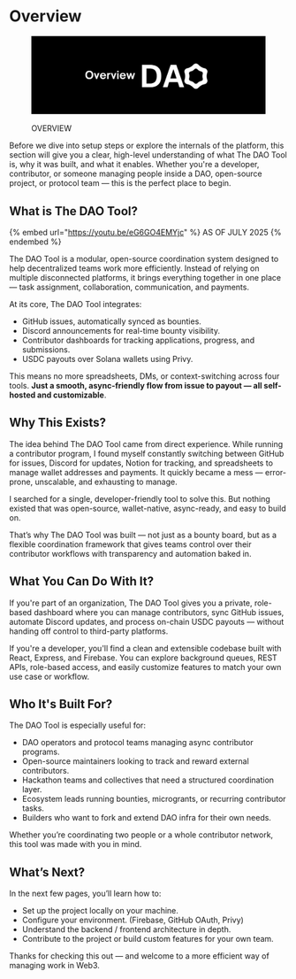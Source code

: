 # Overview

<figure><img src="../.gitbook/assets/overview.png" alt=""><figcaption><p>OVERVIEW</p></figcaption></figure>

Before we dive into setup steps or explore the internals of the platform, this section will give you a clear, high-level understanding of what The DAO Tool is, why it was built, and what it enables. Whether you're a developer, contributor, or someone managing people inside a DAO, open-source project, or protocol team — this is the perfect place to begin.

## What is The DAO Tool?

{% embed url="https://youtu.be/eG6GO4EMYjc" %}
AS OF JULY 2025
{% endembed %}

The DAO Tool is a modular, open-source coordination system designed to help decentralized teams work more efficiently. Instead of relying on multiple disconnected platforms, it brings everything together in one place — task assignment, collaboration, communication, and payments.

At its core, The DAO Tool integrates:

* GitHub issues, automatically synced as bounties.
* Discord announcements for real-time bounty visibility.
* Contributor dashboards for tracking applications, progress, and submissions.
* USDC payouts over Solana wallets using Privy.

This means no more spreadsheets, DMs, or context-switching across four tools. **Just a smooth, async-friendly flow from issue to payout — all self-hosted and customizable**.

## Why This Exists?

The idea behind The DAO Tool came from direct experience. While running a contributor program, I found myself constantly switching between GitHub for issues, Discord for updates, Notion for tracking, and spreadsheets to manage wallet addresses and payments. It quickly became a mess — error-prone, unscalable, and exhausting to manage.

I searched for a single, developer-friendly tool to solve this. But nothing existed that was open-source, wallet-native, async-ready, and easy to build on.

That’s why The DAO Tool was built — not just as a bounty board, but as a flexible coordination framework that gives teams control over their contributor workflows with transparency and automation baked in.

## What You Can Do With It?

If you're part of an organization, The DAO Tool gives you a private, role-based dashboard where you can manage contributors, sync GitHub issues, automate Discord updates, and process on-chain USDC payouts — without handing off control to third-party platforms.

If you're a developer, you'll find a clean and extensible codebase built with React, Express, and Firebase. You can explore background queues, REST APIs, role-based access, and easily customize features to match your own use case or workflow.

## Who It's Built For?

The DAO Tool is especially useful for:

* DAO operators and protocol teams managing async contributor programs.
* Open-source maintainers looking to track and reward external contributors.
* Hackathon teams and collectives that need a structured coordination layer.
* Ecosystem leads running bounties, microgrants, or recurring contributor tasks.
* Builders who want to fork and extend DAO infra for their own needs.

Whether you’re coordinating two people or a whole contributor network, this tool was made with you in mind.

## What’s Next?

In the next few pages, you’ll learn how to:

* Set up the project locally on your machine.
* Configure your environment. (Firebase, GitHub OAuth, Privy)
* Understand the backend / frontend architecture in depth.
* Contribute to the project or build custom features for your own team.

Thanks for checking this out — and welcome to a more efficient way of managing work in Web3.
